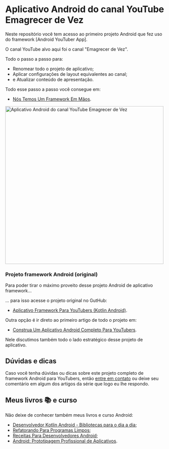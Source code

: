 
# Aplicativo Android do canal YouTube Emagrecer de Vez

Neste repositório você tem acesso ao primeiro projeto Android que fez uso do framework [Android YouTuber App].

O canal YouTube alvo aqui foi o canal "Emagrecer de Vez".

Todo o passo a passo para:

- Renomear todo o projeto de aplicativo;
- Aplicar configurações de layout equivalentes ao canal;
- e Atualizar conteúdo de apresentação.

Todo esse passo a passo você consegue em:

- [Nós Temos Um Framework Em Mãos](https://www.thiengo.com.br/nos-temos-um-framework-em-maos-youtuber-android-app-parte-14). 

<img src="https://www.thiengo.com.br/img/post/normal/51r39hb2psu5jmdacmqfg8bv078b6cad85a1cad09ee1963f8545309c39.jpg" height="500" alt="Aplicativo Android do canal YouTube Emagrecer de Vez">

### Projeto framework Android (original)

Para poder tirar o máximo proveito desse projeto Android de aplicativo framework...

... para isso acesse o projeto original no GutHub:

- [Aplicativo Framework Para YouTubers (Kotlin Android)](https://github.com/viniciusthiengo/aplicativo-android-para-canais-do-youtube).

Outra opção é ir direto ao primeiro artigo de todo o projeto em:

- [Construa Um Aplicativo Android Completo Para YouTubers](https://www.thiengo.com.br/construa-um-aplicativo-android-completo-para-youtubers-parte-1).

Nele discutimos também todo o lado estratégico desse projeto de aplicativo.

## Dúvidas e dicas

Caso você tenha dúvidas ou dicas sobre este projeto completo de framework Android para YouTubers, então [entre em contato](https://www.thiengo.com.br/contato) ou deixe seu comentário em algum dos artigos da série que logo eu lhe respondo.

## Meus livros 📚 e curso

Não deixe de conhecer também meus livros e curso Android:

- [Desenvolvedor Kotlin Android - Bibliotecas para o dia a dia](https://www.thiengo.com.br/livro-desenvolvedor-kotlin-android);
- [Refatorando Para Programas Limpos](https://www.thiengo.com.br/livro-refatorando-para-programas-limpos);
- [Receitas Para Desenvolvedores Android](https://www.thiengo.com.br/livro-receitas-para-desenvolvedores-android);
- [Android: Prototipagem Profissional de Aplicativos](https://www.udemy.com/course/android-prototipagem-profissional-de-aplicativos/?locale=pt_BR&persist_locale=).

